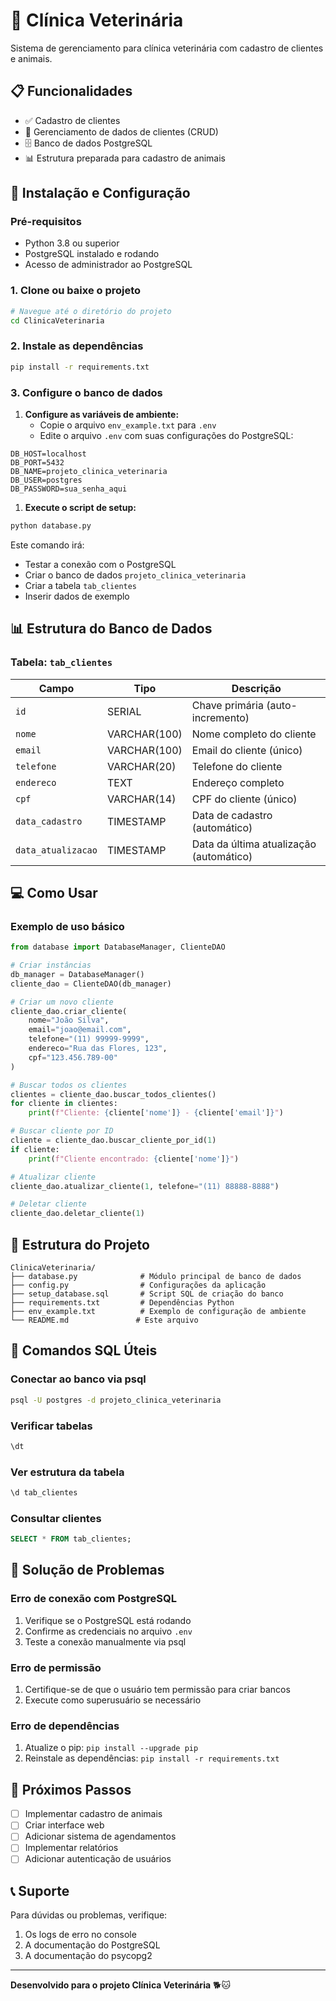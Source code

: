 # 🐾 Clínica Veterinária

Sistema de gerenciamento para clínica veterinária com cadastro de clientes e animais.

## 📋 Funcionalidades

- ✅ Cadastro de clientes
- 🔄 Gerenciamento de dados de clientes (CRUD)
- 🗄️ Banco de dados PostgreSQL
- 📊 Estrutura preparada para cadastro de animais

## 🚀 Instalação e Configuração

### Pré-requisitos

- Python 3.8 ou superior
- PostgreSQL instalado e rodando
- Acesso de administrador ao PostgreSQL

### 1. Clone ou baixe o projeto

```bash
# Navegue até o diretório do projeto
cd ClinicaVeterinaria
```

### 2. Instale as dependências

```bash
pip install -r requirements.txt
```

### 3. Configure o banco de dados

1. **Configure as variáveis de ambiente:**
   - Copie o arquivo `env_example.txt` para `.env`
   - Edite o arquivo `.env` com suas configurações do PostgreSQL:

```env
DB_HOST=localhost
DB_PORT=5432
DB_NAME=projeto_clinica_veterinaria
DB_USER=postgres
DB_PASSWORD=sua_senha_aqui
```

1. **Execute o script de setup:**

```bash
python database.py
```

Este comando irá:

- Testar a conexão com o PostgreSQL
- Criar o banco de dados `projeto_clinica_veterinaria`
- Criar a tabela `tab_clientes`
- Inserir dados de exemplo

## 📊 Estrutura do Banco de Dados

### Tabela: `tab_clientes`

| Campo | Tipo | Descrição |
|-------|------|-----------|
| `id` | SERIAL | Chave primária (auto-incremento) |
| `nome` | VARCHAR(100) | Nome completo do cliente |
| `email` | VARCHAR(100) | Email do cliente (único) |
| `telefone` | VARCHAR(20) | Telefone do cliente |
| `endereco` | TEXT | Endereço completo |
| `cpf` | VARCHAR(14) | CPF do cliente (único) |
| `data_cadastro` | TIMESTAMP | Data de cadastro (automático) |
| `data_atualizacao` | TIMESTAMP | Data da última atualização (automático) |

## 💻 Como Usar

### Exemplo de uso básico

```python
from database import DatabaseManager, ClienteDAO

# Criar instâncias
db_manager = DatabaseManager()
cliente_dao = ClienteDAO(db_manager)

# Criar um novo cliente
cliente_dao.criar_cliente(
    nome="João Silva",
    email="joao@email.com",
    telefone="(11) 99999-9999",
    endereco="Rua das Flores, 123",
    cpf="123.456.789-00"
)

# Buscar todos os clientes
clientes = cliente_dao.buscar_todos_clientes()
for cliente in clientes:
    print(f"Cliente: {cliente['nome']} - {cliente['email']}")

# Buscar cliente por ID
cliente = cliente_dao.buscar_cliente_por_id(1)
if cliente:
    print(f"Cliente encontrado: {cliente['nome']}")

# Atualizar cliente
cliente_dao.atualizar_cliente(1, telefone="(11) 88888-8888")

# Deletar cliente
cliente_dao.deletar_cliente(1)
```

## 📁 Estrutura do Projeto

```text
ClinicaVeterinaria/
├── database.py              # Módulo principal de banco de dados
├── config.py                # Configurações da aplicação
├── setup_database.sql       # Script SQL de criação do banco
├── requirements.txt         # Dependências Python
├── env_example.txt          # Exemplo de configuração de ambiente
└── README.md               # Este arquivo
```

## 🔧 Comandos SQL Úteis

### Conectar ao banco via psql

```bash
psql -U postgres -d projeto_clinica_veterinaria
```

### Verificar tabelas

```sql
\dt
```

### Ver estrutura da tabela

```sql
\d tab_clientes
```

### Consultar clientes

```sql
SELECT * FROM tab_clientes;
```

## 🐛 Solução de Problemas

### Erro de conexão com PostgreSQL

1. Verifique se o PostgreSQL está rodando
2. Confirme as credenciais no arquivo `.env`
3. Teste a conexão manualmente via psql

### Erro de permissão

1. Certifique-se de que o usuário tem permissão para criar bancos
2. Execute como superusuário se necessário

### Erro de dependências

1. Atualize o pip: `pip install --upgrade pip`
2. Reinstale as dependências: `pip install -r requirements.txt`

## 📝 Próximos Passos

- [ ] Implementar cadastro de animais
- [ ] Criar interface web
- [ ] Adicionar sistema de agendamentos
- [ ] Implementar relatórios
- [ ] Adicionar autenticação de usuários

## 📞 Suporte

Para dúvidas ou problemas, verifique:

1. Os logs de erro no console
2. A documentação do PostgreSQL
3. A documentação do psycopg2

---

**Desenvolvido para o projeto Clínica Veterinária** 🐕🐱
